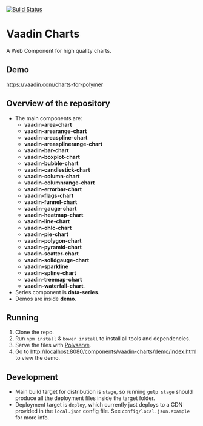 [![Build Status](https://api.travis-ci.org/vaadin/vaadin-charts.svg?branch=master)](https://travis-ci.org/vaadin/vaadin-charts)

# Vaadin Charts

A Web Component for high quality charts.

## Demo

https://vaadin.com/charts-for-polymer

## Overview of the repository

- The main components are:
    - **vaadin-area-chart**
    - **vaadin-arearange-chart**
    - **vaadin-areaspline-chart**
    - **vaadin-areasplinerange-chart**
    - **vaadin-bar-chart**
    - **vaadin-boxplot-chart**
    - **vaadin-bubble-chart**
    - **vaadin-candlestick-chart**
    - **vaadin-column-chart**
    - **vaadin-columnrange-chart**
    - **vaadin-errorbar-chart**
    - **vaadin-flags-chart**
    - **vaadin-funnel-chart**
    - **vaadin-gauge-chart**
    - **vaadin-heatmap-chart**
    - **vaadin-line-chart**
    - **vaadin-ohlc-chart**
    - **vaadin-pie-chart**
    - **vaadin-polygon-chart**
    - **vaadin-pyramid-chart**
    - **vaadin-scatter-chart**
    - **vaadin-solidgauge-chart**
    - **vaadin-sparkline**
    - **vaadin-spline-chart**
    - **vaadin-treemap-chart**
    - **vaadin-waterfall-chart**.
 - Series component is **data-series**.
 - Demos are inside **demo**.

## Running

1. Clone the repo.
2. Run `npm install` & `bower install` to install all tools and dependencies.
3. Serve the files with [Polyserve](https://github.com/PolymerLabs/polyserve).
4. Go to [http://localhost:8080/components/vaadin-charts/demo/index.html](http://localhost:8080/components/vaadin-charts/demo/index.html) to view the demo.

## Development

 - Main build target for distribution is `stage`, so running `gulp stage` should produce all the deployment files
   inside the target folder.
 - Deployment target is `deploy`, which currently just deploys to a CDN provided in the `local.json` config file. See `config/local.json.example` for more info.

